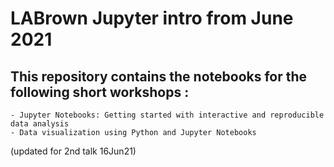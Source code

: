 # LABrown  Jupyter intro from June 2021 

## This repository contains the notebooks for the following short workshops :
    - Jupyter Notebooks: Getting started with interactive and reproducible data analysis 
    - Data visualization using Python and Jupyter Notebooks

(updated for 2nd talk 16Jun21)

